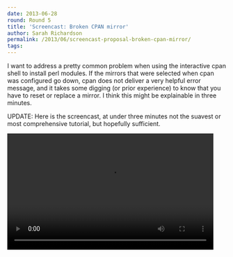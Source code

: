 ```yaml
---
date: 2013-06-28
round: Round 5
title: 'Screencast: Broken CPAN mirror'
author: Sarah Richardson
permalink: /2013/06/screencast-proposal-broken-cpan-mirror/
tags:
---
```

I want to address a pretty common problem when using the interactive cpan shell to install perl modules. If the mirrors that were selected when cpan was configured go down, cpan does not deliver a very helpful error message, and it takes some digging (or prior experience) to know that you have to reset or replace a mirror. I think this might be explainable in three minutes.

UPDATE: Here is the screencast, at under three minutes not the suavest or most comprehensive tutorial, but hopefully sufficient.

<div style="width: 474px; height: 267px; " class="wp-video">
  <!--[if lt IE 9]><![endif]--><video class="wp-video-shortcode" id="video-3459-1" width="474" height="267" preload="metadata" controls="controls"><source type="video/mp4" src="https://dl.dropboxusercontent.com/u/4128487/CPAN_Screencast.mp4?_=1" />
  
  <a href="https://dl.dropboxusercontent.com/u/4128487/CPAN_Screencast.mp4">https://dl.dropboxusercontent.com/u/4128487/CPAN_Screencast.mp4</a></video>
</div>
